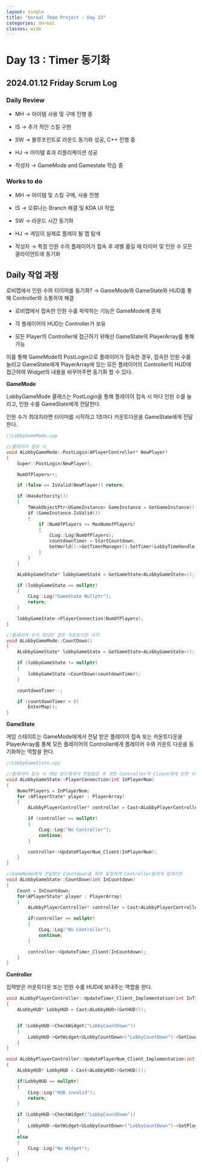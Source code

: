 ```yaml
---
layout: single
title: "Unreal Team Project - Day 13"
categories: Unreal
classes: wide
---
```


# Day 13 : Timer 동기화

## 2024.01.12 Friday Scrum Log

### Daily Review

- MH → 아이템 사용 및 구매 진행 중

- IS → 추가 적인 스킬 구현

- SW → 블루프린트로 라운드 동기화 성공, C++ 진행 중

- HJ → 아이템 효과 리플리케이션 성공

- 작성자 → GameMode and Gamestate 학습 중


### Works to do

- MH → 아이템 및 스킬 구매, 사용 진행

- IS → 오류나는 Branch 해결 및 KDA UI 작업

- SW → 라운드 시간 동기화

- HJ → 게임이 실제로 플레이 될 맵 탐색

- 작성자 → 특정 인원 수의 플레이어가 접속 후 레벨 옮길 때 타이머 및 인원 수 모든 클라이언트에 동기화


## Daily 작업 과정

로비맵에서 인원 수와 타이머를 동기화? → GameMode와 GameState와 HUD를 통해 Controller와 소통하여 해결

- 로비맵에서 접속한 인원 수를 파악하는 기능은 GameMode에 존재

- 각 플레이어의 HUD는 Controller가 보유

- 모든 Player의 Controller에 접근하기 위해선 GameState의 PlayerArray를 통해 가능

이를 통해 GameMode의 PostLogin으로 플레이어가 접속한 경우, 접속한 인원 수를 늘리고 GameState에게 PlayerArray에 있는 모든 플레이어의 Controller의 HUD에 접근하여 Widget의 내용을 바꾸어주면 동기화 할 수 있다.

**GameMode**

LobbyGameMode 클래스는 PostLogin을 통해 플레이어 접속 시 마다 인원 수를 늘리고, 인원 수를 GameState에게 전달한다.

인원 수가 최대치라면 타이머를 시작하고 1초마다 카운트다운을 GameState에게 전달한다.

```cpp
//LobbyGameMode.cpp

//플레이어 접속 시
void ALobbyGameMode::PostLogin(APlayerController* NewPlayer)
{
	Super::PostLogin(NewPlayer);

	NumOfPlayers++;

	if (false == IsValid(NewPlayer)) return;

	if (HasAuthority())
	{
		TWeakObjectPtr<UGameInstance> GameInstance = GetGameInstance();
		if (GameInstance.IsValid())
		{
			if (NumOfPlayers >= MaxNumofPlayers)
			{
				CLog::Log(NumOfPlayers);
				countdownTimer = StartCountdown;
				GetWorld()->GetTimerManager().SetTimer(LobbyTimeHandle, this, &ALobbyGameMode::CountDown, 1.0f, true, 0);
			}
		}
	}

	ALobbyGameState* lobbyGameState = GetGameState<ALobbyGameState>();

	if (lobbyGameState == nullptr)
	{
		CLog::Log("GameState Nullptr");
		return;
	}

	lobbyGameState->PlayerConnection(NumOfPlayers);
}

//플레이어 수가 최대인 경우 카운트다운 시작
void ALobbyGameMode::CountDown()
{
	ALobbyGameState* lobbyGameState = GetGameState<ALobbyGameState>();

	if (lobbyGameState != nullptr)
	{
		lobbyGameState->CountDown(countdownTimer);
	}

	countdownTimer--;

	if (countdownTimer < 0)
		EnterMap();
}
```

**GameState**

게임 스테이트는 GameMode에게서 전달 받은 플레이어 접속 또는 카운트다운을 PlayerArray를 통해 모든 플레이어의 Controller에게 플레이어 수와 카운트 다운을 동기화하는 역할을 한다.

```cpp
//LobbyGameState.cpp

//플레이어 접속 시 게임 모드에게서 전달받은 후 모든 Controller의 Client에게 인원 수 업데이트
void ALobbyGameState::PlayerConnection(int InPlayerNum)
{
	NumofPlayers = InPlayerNum;
	for (APlayerState* player : PlayerArray)
	{
		ALobbyPlayerController* controller = Cast<ALobbyPlayerController>(player->GetOwner());

		if (controller == nullptr)
		{
			CLog::Log("No Controller");
			continue;
		}

		controller->UpdatePlayerNum_Client(InPlayerNum);
	}
}

//GameMode에게 전달받는 Countdown을 위와 동일하게 Controller들에게 업데이트
void ALobbyGameState::CountDown(int InCountdown)
{
	Count = InCountdown;
	for(APlayerState* player : PlayerArray)
	{
		ALobbyPlayerController* controller = Cast<ALobbyPlayerController>(player->GetOwner());

		if(controller == nullptr)
		{
			CLog::Log("No Controller");
			continue;
		}

		controller->UpdateTimer_Client(InCountdown);
	}
}
```


**Controller**

입력받은 카운트다운 또는 인원 수를 HUD에 보내주는 역할을 한다.

```cpp
void ALobbyPlayerController::UpdateTimer_Client_Implementation(int InTime)
{
	ALobbyHUD* LobbyHUD = Cast<ALobbyHUD>(GetHUD());


	if (LobbyHUD->CheckWidget("LobbyCountDown"))
	{
		LobbyHUD->GetWidget<ULobbyCountDown>("LobbyCountDown")->SetCountdown(InTime);
	}
}

void ALobbyPlayerController::UpdatePlayerNum_Client_Implementation(int InNum)
{
	ALobbyHUD* LobbyHUD = Cast<ALobbyHUD>(GetHUD());

	if(LobbyHUD == nullptr)
	{
		CLog::Log("HUD invalid");
		return;
	}

	if (LobbyHUD->CheckWidget("LobbyCountDown"))
	{
		LobbyHUD->GetWidget<ULobbyCountDown>("LobbyCountDown")->SetPlayerNum(InNum);
	}
	else
	{
		CLog::Log("No Widget");
	}
}

```
